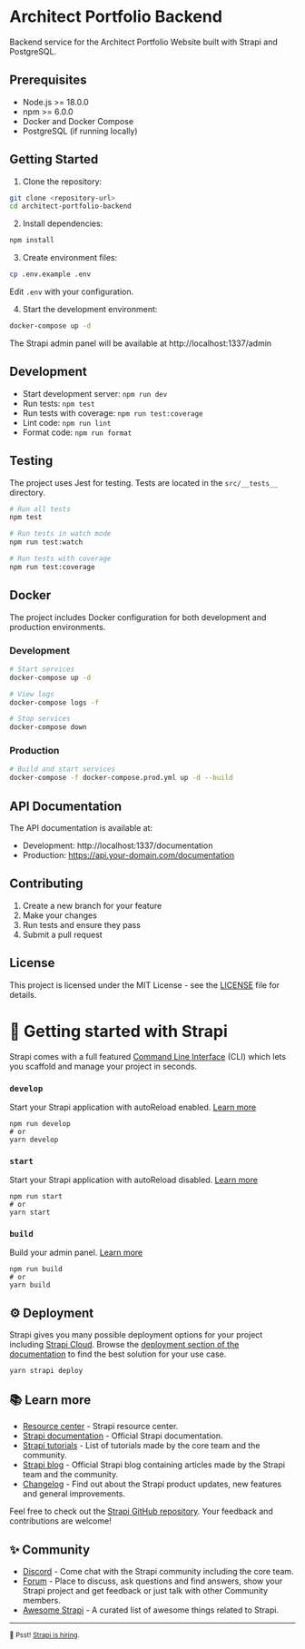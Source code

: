 # Architect Portfolio Backend

Backend service for the Architect Portfolio Website built with Strapi and PostgreSQL.

## Prerequisites

- Node.js >= 18.0.0
- npm >= 6.0.0
- Docker and Docker Compose
- PostgreSQL (if running locally)

## Getting Started

1. Clone the repository:
```bash
git clone <repository-url>
cd architect-portfolio-backend
```

2. Install dependencies:
```bash
npm install
```

3. Create environment files:
```bash
cp .env.example .env
```
Edit `.env` with your configuration.

4. Start the development environment:
```bash
docker-compose up -d
```

The Strapi admin panel will be available at http://localhost:1337/admin

## Development

- Start development server: `npm run dev`
- Run tests: `npm test`
- Run tests with coverage: `npm run test:coverage`
- Lint code: `npm run lint`
- Format code: `npm run format`

## Testing

The project uses Jest for testing. Tests are located in the `src/__tests__` directory.

```bash
# Run all tests
npm test

# Run tests in watch mode
npm run test:watch

# Run tests with coverage
npm run test:coverage
```

## Docker

The project includes Docker configuration for both development and production environments.

### Development

```bash
# Start services
docker-compose up -d

# View logs
docker-compose logs -f

# Stop services
docker-compose down
```

### Production

```bash
# Build and start services
docker-compose -f docker-compose.prod.yml up -d --build
```

## API Documentation

The API documentation is available at:
- Development: http://localhost:1337/documentation
- Production: https://api.your-domain.com/documentation

## Contributing

1. Create a new branch for your feature
2. Make your changes
3. Run tests and ensure they pass
4. Submit a pull request

## License

This project is licensed under the MIT License - see the [LICENSE](LICENSE) file for details.

# 🚀 Getting started with Strapi

Strapi comes with a full featured [Command Line Interface](https://docs.strapi.io/dev-docs/cli) (CLI) which lets you scaffold and manage your project in seconds.

### `develop`

Start your Strapi application with autoReload enabled. [Learn more](https://docs.strapi.io/dev-docs/cli#strapi-develop)

```
npm run develop
# or
yarn develop
```

### `start`

Start your Strapi application with autoReload disabled. [Learn more](https://docs.strapi.io/dev-docs/cli#strapi-start)

```
npm run start
# or
yarn start
```

### `build`

Build your admin panel. [Learn more](https://docs.strapi.io/dev-docs/cli#strapi-build)

```
npm run build
# or
yarn build
```

## ⚙️ Deployment

Strapi gives you many possible deployment options for your project including [Strapi Cloud](https://cloud.strapi.io). Browse the [deployment section of the documentation](https://docs.strapi.io/dev-docs/deployment) to find the best solution for your use case.

```
yarn strapi deploy
```

## 📚 Learn more

- [Resource center](https://strapi.io/resource-center) - Strapi resource center.
- [Strapi documentation](https://docs.strapi.io) - Official Strapi documentation.
- [Strapi tutorials](https://strapi.io/tutorials) - List of tutorials made by the core team and the community.
- [Strapi blog](https://strapi.io/blog) - Official Strapi blog containing articles made by the Strapi team and the community.
- [Changelog](https://strapi.io/changelog) - Find out about the Strapi product updates, new features and general improvements.

Feel free to check out the [Strapi GitHub repository](https://github.com/strapi/strapi). Your feedback and contributions are welcome!

## ✨ Community

- [Discord](https://discord.strapi.io) - Come chat with the Strapi community including the core team.
- [Forum](https://forum.strapi.io/) - Place to discuss, ask questions and find answers, show your Strapi project and get feedback or just talk with other Community members.
- [Awesome Strapi](https://github.com/strapi/awesome-strapi) - A curated list of awesome things related to Strapi.

---

<sub>🤫 Psst! [Strapi is hiring](https://strapi.io/careers).</sub>
